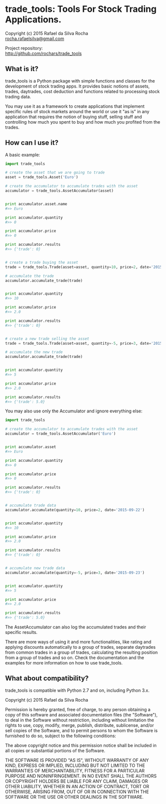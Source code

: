trade_tools: Tools For Stock Trading Applications.
==================================================
Copyright (c) 2015 Rafael da Silva Rocha  
rocha.rafaelsilva@gmail.com

Project repository:  
http://github.com/rochars/trade_tools


What is it?
-----------
trade_tools is a Python package with simple functions and classes for the
development of stock trading apps. It provides basic notions of assets,
trades, daytrades, cost deduction and functions related to processing stock
trading data.

You may use it as a framework to create applications that implement specific
rules of stock markets around the world or use it "as is" in any  application
that requires the notion of buying stuff, selling stuff and  controlling how
much you spent to buy and how much you profited from the trades.


How can I use it?
-----------------
A basic example:

```python
import trade_tools

# create the asset that we are going to trade
asset = trade_tools.Asset('Euro')

# create the accumulator to accumulate trades with the asset
accumulator = trade_tools.AssetAccumulator(asset)


print accumulator.asset.name
#>> Euro

print accumulator.quantity
#>> 0

print accumulator.price
#>> 0

print accumulator.results
#>> {'trade': 0}


# create a trade buying the asset
trade = trade_tools.Trade(asset=asset, quantity=10, price=2, date='2015-09-22')

# accumulate the trade
accumulator.accumulate_trade(trade)


print accumulator.quantity
#>> 10

print accumulator.price
#>> 2.0

print accumulator.results
#>> {'trade': 0}


# create a new trade selling the asset
trade = trade_tools.Trade(asset=asset, quantity=-5, price=3, date='2015-09-23')

# accumulate the new trade
accumulator.accumulate_trade(trade)


print accumulator.quantity
#>> 5

print accumulator.price
#>> 2.0

print accumulator.results
#>> {'trade': 5.0}
```

You may also use only the Accumulator and ignore everything else:
```python
import trade_tools

# create the accumulator to accumulate trades with the asset
accumulator = trade_tools.AssetAccumulator('Euro')


print accumulator.asset
#>> Euro

print accumulator.quantity
#>> 0

print accumulator.price
#>> 0

print accumulator.results
#>> {'trade': 0}


# accumulate trade data
accumulator.accumulate(quantity=10, price=2, date='2015-09-22')


print accumulator.quantity
#>> 10

print accumulator.price
#>> 2.0

print accumulator.results
#>> {'trade': 0}


# accumulate new trade data
accumulator.accumulate(quantity=-5, price=3, date='2015-09-23')


print accumulator.quantity
#>> 5

print accumulator.price
#>> 2.0

print accumulator.results
#>> {'trade': 5.0}
```

The AssetAccumulator can also log the accumulated trades and their
specific results.

There are more ways of using it and more functionalities, like rating and
applying discounts automatically to a group of trades, separate daytrades
from common trades in a group of trades, calculating the resulting position
from a group of trades and so on. Check the documentation and the examples
for more information on how to use trade_tools.


What about compatibility?
-------------------------
trade_tools is compatible with Python 2.7 and on, including Python 3.x.


Copyright (c) 2015 Rafael da Silva Rocha

Permission is hereby granted, free of charge, to any person obtaining a copy
of this software and associated documentation files (the "Software"), to deal
in the Software without restriction, including without limitation the rights
to use, copy, modify, merge, publish, distribute, sublicense, and/or sell
copies of the Software, and to permit persons to whom the Software is
furnished to do so, subject to the following conditions:

The above copyright notice and this permission notice shall be included in
all copies or substantial portions of the Software.

THE SOFTWARE IS PROVIDED "AS IS", WITHOUT WARRANTY OF ANY KIND, EXPRESS OR
IMPLIED, INCLUDING BUT NOT LIMITED TO THE WARRANTIES OF MERCHANTABILITY,
FITNESS FOR A PARTICULAR PURPOSE AND NONINFRINGEMENT. IN NO EVENT SHALL THE
AUTHORS OR COPYRIGHT HOLDERS BE LIABLE FOR ANY CLAIM, DAMAGES OR OTHER
LIABILITY, WHETHER IN AN ACTION OF CONTRACT, TORT OR OTHERWISE, ARISING FROM,
OUT OF OR IN CONNECTION WITH THE SOFTWARE OR THE USE OR OTHER DEALINGS IN
THE SOFTWARE.
